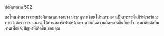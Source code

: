ข้อผิดพลาด 502

ขอโทษท่านอาจจะพบข้อผิดพลาดบางอย่าง ปรากฏการเขียนโปรแกรมอาจเป็นเพราะทั้งเซิร์ฟเวอร์และเบราว์เซอร์ เราขอแนะนำให้ท่านลองรีเฟรชหน้าเพจ หากเกิดความผิดพลาดขึ้นอีกครั้ง กรุณาติดต่อทีมงานเพื่อแจ้งปัญหาที่เกิดขึ้น ขอบคุณ​
